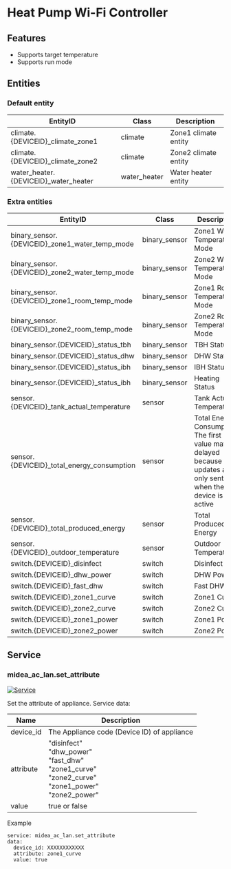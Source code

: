 # Heat Pump Wi-Fi Controller
## Features
- Supports target temperature
- Supports run mode

## Entities
### Default entity
| EntityID                             | Class        | Description          |
|--------------------------------------|--------------|----------------------|
| climate.{DEVICEID}_climate_zone1     | climate      | Zone1 climate entity |
| climate.{DEVICEID}_climate_zone2     | climate      | Zone2 climate entity |
| water_heater.{DEVICEID}_water_heater | water_heater | Water heater entity  |

### Extra entities

| EntityID                                       | Class         | Description                                                                                                          |
|------------------------------------------------|---------------|----------------------------------------------------------------------------------------------------------------------|
| binary_sensor.{DEVICEID}_zone1_water_temp_mode | binary_sensor | Zone1 Water Temperature Mode                                                                                         |
| binary_sensor.{DEVICEID}_zone2_water_temp_mode | binary_sensor | Zone2 Water Temperature Mode                                                                                         |
| binary_sensor.{DEVICEID}_zone1_room_temp_mode  | binary_sensor | Zone1 Room Temperature Mode                                                                                          |
| binary_sensor.{DEVICEID}_zone2_room_temp_mode  | binary_sensor | Zone2 Room Temperature Mode                                                                                          |
| binary_sensor.{DEVICEID}_status_tbh            | binary_sensor | TBH Status                                                                                                           |
| binary_sensor.{DEVICEID}_status_dhw            | binary_sensor | DHW Status                                                                                                           |
| binary_sensor.{DEVICEID}_status_ibh            | binary_sensor | IBH Status                                                                                                           |
| binary_sensor.{DEVICEID}_status_ibh            | binary_sensor | Heating Status                                                                                                       |
| sensor.{DEVICEID}_tank_actual_temperature      | sensor        | Tank Actual Temperature                                                                                              |
| sensor.{DEVICEID}_total_energy_consumption     | sensor        | Total Energy Consumption.</br>The first value may be delayed because updates are only sent when the device is active |
| sensor.{DEVICEID}_total_produced_energy        | sensor        | Total Produced Energy                                                                                                |
| sensor.{DEVICEID}_outdoor_temperature          | sensor        | Outdoor Temperature                                                                                                  |
| switch.{DEVICEID}_disinfect                    | switch        | Disinfect                                                                                                            |
| switch.{DEVICEID}_dhw_power                    | switch        | DHW Power                                                                                                            |
| switch.{DEVICEID}_fast_dhw                     | switch        | Fast DHW                                                                                                             |
| switch.{DEVICEID}_zone1_curve                  | switch        | Zone1 Curve                                                                                                          |
| switch.{DEVICEID}_zone2_curve                  | switch        | Zone2 Curve                                                                                                          |
| switch.{DEVICEID}_zone1_power                  | switch        | Zone1 Power                                                                                                          |
| switch.{DEVICEID}_zone2_power                  | switch        | Zone2 Power                                                                                                          |

## Service

### midea_ac_lan.set_attribute

[![Service](https://my.home-assistant.io/badges/developer_call_service.svg)](https://my.home-assistant.io/redirect/developer_call_service/?service=midea_ac_lan.set_attribute)

Set the attribute of appliance. Service data:

| Name      | Description                                                                                                        |
|-----------|--------------------------------------------------------------------------------------------------------------------|
| device_id | The Appliance code (Device ID) of appliance                                                                        |
| attribute | "disinfect"<br/>"dhw_power"<br/>"fast_dhw"<br/>"zone1_curve"<br/>"zone2_curve"<br/>"zone1_power"<br/>"zone2_power" |
| value     | true or false                                                                                                      |

Example
```
service: midea_ac_lan.set_attribute
data:
  device_id: XXXXXXXXXXXX
  attribute: zone1_curve
  value: true
```